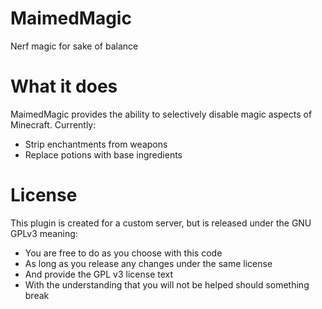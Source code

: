 # MaimedMagic
Nerf magic for sake of balance


# What it does
MaimedMagic provides the ability to selectively disable magic aspects of Minecraft. Currently:

- Strip enchantments from weapons
- Replace potions with base ingredients

# License
This plugin is created for a custom server, but is released under the GNU GPLv3 meaning:

- You are free to do as you choose with this code
- As long as you release any changes under the same license
- And provide the GPL v3 license text
- With the understanding that you will not be helped should something break